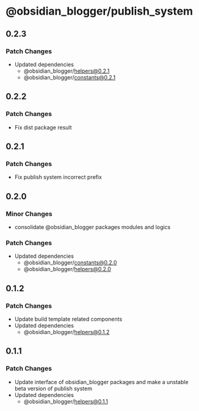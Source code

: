 # @obsidian_blogger/publish_system

## 0.2.3

### Patch Changes

-   Updated dependencies
    -   @obsidian_blogger/helpers@0.2.1
    -   @obsidian_blogger/constants@0.2.1

## 0.2.2

### Patch Changes

-   Fix dist package result

## 0.2.1

### Patch Changes

-   Fix publish system incorrect prefix

## 0.2.0

### Minor Changes

-   consolidate @obsidian_blogger packages modules and logics

### Patch Changes

-   Updated dependencies
    -   @obsidian_blogger/constants@0.2.0
    -   @obsidian_blogger/helpers@0.2.0

## 0.1.2

### Patch Changes

-   Update build template related components
-   Updated dependencies
    -   @obsidian_blogger/helpers@0.1.2

## 0.1.1

### Patch Changes

-   Update interface of obsidian_blogger packages and make a unstable beta version of publish system
-   Updated dependencies
    -   @obsidian_blogger/helpers@0.1.1
